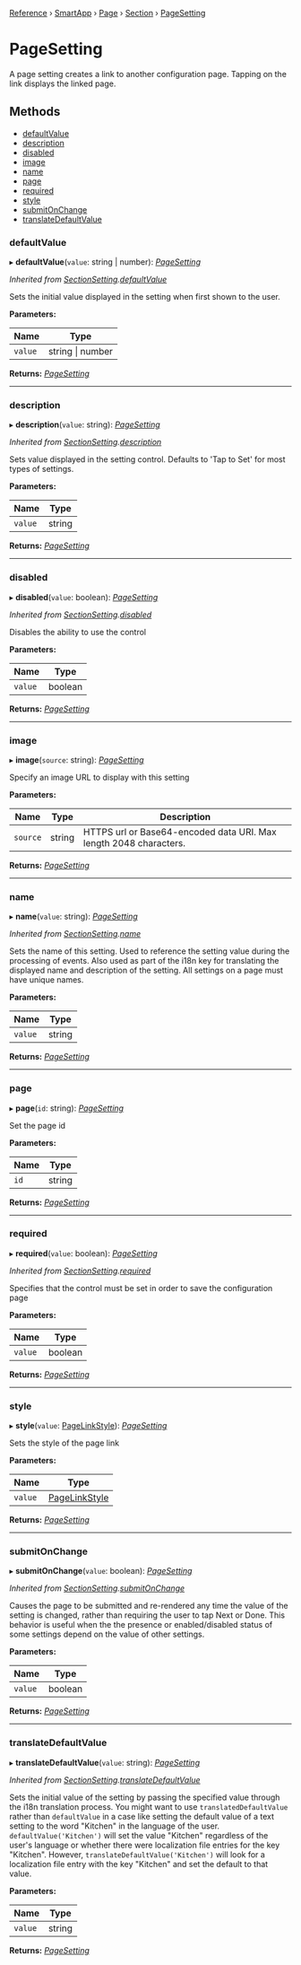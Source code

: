 [Reference](../index.md) › [SmartApp](_smart_app_d_.smartapp.md) › [Page](_pages_page_d_.page.md) › [Section](_pages_section_d_.section.md) ›  [PageSetting](_pages_page_setting_d_.pagesetting.md)

# PageSetting

A page setting creates a link to another configuration page. Tapping on the link displays
the linked page.

## Methods

* [defaultValue](_pages_page_setting_d_.pagesetting.md#defaultvalue)
* [description](_pages_page_setting_d_.pagesetting.md#description)
* [disabled](_pages_page_setting_d_.pagesetting.md#disabled)
* [image](_pages_page_setting_d_.pagesetting.md#image)
* [name](_pages_page_setting_d_.pagesetting.md#name)
* [page](_pages_page_setting_d_.pagesetting.md#page)
* [required](_pages_page_setting_d_.pagesetting.md#required)
* [style](_pages_page_setting_d_.pagesetting.md#style)
* [submitOnChange](_pages_page_setting_d_.pagesetting.md#submitonchange)
* [translateDefaultValue](_pages_page_setting_d_.pagesetting.md#translatedefaultvalue)


###  defaultValue

▸ **defaultValue**(`value`: string | number): *[PageSetting](_pages_page_setting_d_.pagesetting.md)*

*Inherited from [SectionSetting](_pages_section_setting_d_.sectionsetting.md).[defaultValue](_pages_section_setting_d_.sectionsetting.md#defaultvalue)*

Sets the initial value displayed in the setting when first shown to the user.

**Parameters:**

Name | Type |
------ | ------ |
`value` | string &#124; number |

**Returns:** *[PageSetting](_pages_page_setting_d_.pagesetting.md)*

___

###  description

▸ **description**(`value`: string): *[PageSetting](_pages_page_setting_d_.pagesetting.md)*

*Inherited from [SectionSetting](_pages_section_setting_d_.sectionsetting.md).[description](_pages_section_setting_d_.sectionsetting.md#description)*

Sets value displayed in the setting control. Defaults to 'Tap to Set' for most types of settings.

**Parameters:**

Name | Type |
------ | ------ |
`value` | string |

**Returns:** *[PageSetting](_pages_page_setting_d_.pagesetting.md)*

___

###  disabled

▸ **disabled**(`value`: boolean): *[PageSetting](_pages_page_setting_d_.pagesetting.md)*

*Inherited from [SectionSetting](_pages_section_setting_d_.sectionsetting.md).[disabled](_pages_section_setting_d_.sectionsetting.md#disabled)*

Disables the ability to use the control

**Parameters:**

Name | Type |
------ | ------ |
`value` | boolean |

**Returns:** *[PageSetting](_pages_page_setting_d_.pagesetting.md)*

___

###  image

▸ **image**(`source`: string): *[PageSetting](_pages_page_setting_d_.pagesetting.md)*

Specify an image URL to display with this setting

**Parameters:**

Name | Type | Description |
------ | ------ | ------ |
`source` | string | HTTPS url or Base64-encoded data URI. Max length 2048 characters.  |

**Returns:** *[PageSetting](_pages_page_setting_d_.pagesetting.md)*

___

###  name

▸ **name**(`value`: string): *[PageSetting](_pages_page_setting_d_.pagesetting.md)*

*Inherited from [SectionSetting](_pages_section_setting_d_.sectionsetting.md).[name](_pages_section_setting_d_.sectionsetting.md#name)*

Sets the name of this setting. Used to reference the setting value during the processing of events. Also
used as part of the i18n key for translating the displayed name and description of the setting. All settings
on a page must have unique names.

**Parameters:**

Name | Type |
------ | ------ |
`value` | string |

**Returns:** *[PageSetting](_pages_page_setting_d_.pagesetting.md)*

___

###  page

▸ **page**(`id`: string): *[PageSetting](_pages_page_setting_d_.pagesetting.md)*

Set the page id

**Parameters:**

Name | Type |
------ | ------ |
`id` | string |

**Returns:** *[PageSetting](_pages_page_setting_d_.pagesetting.md)*

___

###  required

▸ **required**(`value`: boolean): *[PageSetting](_pages_page_setting_d_.pagesetting.md)*

*Inherited from [SectionSetting](_pages_section_setting_d_.sectionsetting.md).[required](_pages_section_setting_d_.sectionsetting.md#required)*

Specifies that the control must be set in order to save the configuration page

**Parameters:**

Name | Type |
------ | ------ |
`value` | boolean |

**Returns:** *[PageSetting](_pages_page_setting_d_.pagesetting.md)*

___

###  style

▸ **style**(`value`: [PageLinkStyle](../enums/_pages_page_setting_d_.pagelinkstyle.md)): *[PageSetting](_pages_page_setting_d_.pagesetting.md)*

Sets the style of the page link

**Parameters:**

Name | Type |
------ | ------ |
`value` | [PageLinkStyle](../enums/_pages_page_setting_d_.pagelinkstyle.md) |

**Returns:** *[PageSetting](_pages_page_setting_d_.pagesetting.md)*

___

###  submitOnChange

▸ **submitOnChange**(`value`: boolean): *[PageSetting](_pages_page_setting_d_.pagesetting.md)*

*Inherited from [SectionSetting](_pages_section_setting_d_.sectionsetting.md).[submitOnChange](_pages_section_setting_d_.sectionsetting.md#submitonchange)*

Causes the page to be submitted and re-rendered any time the value of the setting is changed, rather than
requiring the user to tap Next or Done. This behavior is useful when the the presence or enabled/disabled
status of some settings depend on the value of other settings.

**Parameters:**

Name | Type |
------ | ------ |
`value` | boolean |

**Returns:** *[PageSetting](_pages_page_setting_d_.pagesetting.md)*

___

###  translateDefaultValue

▸ **translateDefaultValue**(`value`: string): *[PageSetting](_pages_page_setting_d_.pagesetting.md)*

*Inherited from [SectionSetting](_pages_section_setting_d_.sectionsetting.md).[translateDefaultValue](_pages_section_setting_d_.sectionsetting.md#translatedefaultvalue)*

Sets the initial value of the setting by passing the specified value through the i18n translation process.
You might want to use `translatedDefaultValue` rather than `defaultValue` in a case like setting the
default value of a text setting to the word "Kitchen" in the language of the user. `defaultValue('Kitchen')`
will set the value "Kitchen" regardless of the user's language or whether there were localization file entries
for the key "Kitchen". However, `translateDefaultValue('Kitchen')` will look for a localization file entry
with the key "Kitchen" and set the default to that value.

**Parameters:**

Name | Type |
------ | ------ |
`value` | string |

**Returns:** *[PageSetting](_pages_page_setting_d_.pagesetting.md)*

